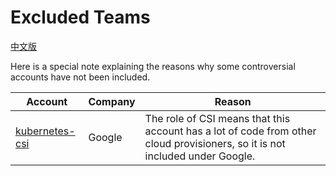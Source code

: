 # Excluded Teams
[中文版](./excluded-zh.md)

Here is a special note explaining the reasons why some controversial accounts have not been included.

| Account                                             | Company | Reason                                                                                                                       |
| --------------------------------------------------- | ------- | ---------------------------------------------------------------------------------------------------------------------------- |
| [kubernetes-csi](https://github.com/kubernetes-csi) | Google  | The role of CSI means that this account has a lot of code from other cloud provisioners, so it is not included under Google. |